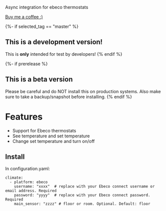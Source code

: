 Async integration for ebeco thermostats

[Buy me a coffee :)](paypal.me/jorgenbergstrom)


{%- if selected_tag == "master" %}
## This is a development version!
This is **only** intended for test by developers!
{% endif %}

{%- if prerelease %}
## This is a beta version
Please be careful and do NOT install this on production systems. Also make sure to take a backup/snapshot before installing.
{% endif %}

# Features
- Support for Ebeco thermostats
- See temperature and set temperature
- Change set temperature and turn on/off


## Install
In configuration.yaml:

```
climate:
  - platform: ebeco
    username: "xxxx"  # replace with your Ebeco connect username or email address. Required
    password: "yyyy"  # replace with your Ebeco connect password. Required
    main_sensor: "zzzz" # floor or room. Optional. Default: floor
```

